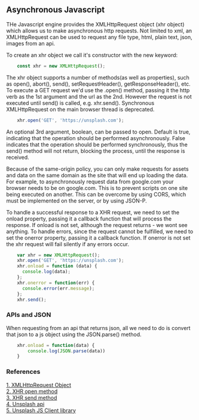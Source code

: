 ## Asynchronous Javascript

THe Javascript engine provides the XMLHttpRequest object (xhr object) which allows us to make asynchronous http requests. Not limited to xml, an XMLHttpRequest can be used to request any file type, html, plain text, json, images from an api.

To create an xhr object we call it's constructor with the new keyword:

```javascript
    const xhr = new XMLHttpRequest();
```

The xhr object supports a number of methods(as well as properties), such as open(), abort(), send(), setRequestHeader(), getResponseHeader(), etc. To execute a GET request we'd use the .open() method, passing it the http verb as the 1st argument and the url as the 2nd. However the request is not executed until send() is called, e.g. xhr.send(). Synchronous XMLHttpRequest on the main browser thread is deprecated.

```javascript
    xhr.open('GET', 'https://unsplash.com');
```

An optional 3rd argument, boolean, can be passed to open. Default is true, indicating that the operation should be performed asynchronously. False indicates that the operation should be performed synchronously, thus the send() method will not return, blocking the process, until the response is received. 

Because of the same-origin policy, you can only make requests for assets and data on the same domain as the site that will end up loading the data. For example, to asynchronously request data from google.com your browser needs to be on google.com. This is to prevent scripts on one site being executed on another. This can be overcome by using CORS, which must be implemented on the server, or by using JSON-P.

To handle a successful response to a XHR request, we need to set the onload property, passing it a callback function that will process the response. If onload is not set, although the request returns - we wont see anything. To handle errors, since the request cannot be fulfilled, we need to set the onerror property, passing it a callback function. If onerror is not set the xhr request will fail silently if any errors occur.


```javascript
    var xhr = new XMLHttpRequest();
    xhr.open('GET', 'https://unsplash.com');
    xhr.onload = function (data) {
      console.log(data);
    };
    xhr.onerror = function(err) { 
      console.error(err.message);
    };
    xhr.send();
```

### APIs and JSON

When requesting from an api that returns json, all we need to do is convert that json to a js object using the JSON.parse() method.


```javascript
    xhr.onload = function(data) {
        console.log(JSON.parse(data))
    }
```




### References

[1. XMLHttpRequest Object](https://developer.mozilla.org/en-US/docs/Web/API/XMLHttpRequest)  
[2. XHR open method](https://developer.mozilla.org/en-US/docs/Web/API/XMLHttpRequest/open)  
[3. XHR send method](https://developer.mozilla.org/en-US/docs/Web/API/XMLHttpRequest/send)  
[4. Unsplash api](https://unsplash.com/developers)  
[5. Unsplash JS Client library](https://github.com/unsplash/unsplash-js)  

